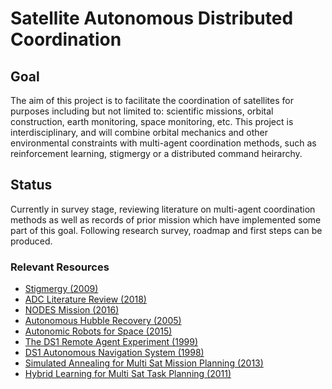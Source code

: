 # Satellite Autonomous Distributed Coordination
## Goal
The aim of this project is to facilitate the coordination of satellites for purposes including but not limited to: scientific missions, orbital construction, earth monitoring, space monitoring, etc.
This project is interdisciplinary, and will combine orbital mechanics and other environmental constraints with multi-agent coordination methods, such as reinforcement learning, stigmergy or a distributed command heirarchy.
## Status
Currently in survey stage, reviewing literature on multi-agent coordination methods as well as records of prior mission which have implemented some part of this goal. Following research survey, roadmap and first steps can be produced.
### Relevant Resources
- [Stigmergy (2009)](https://core.ac.uk/reader/16517627)
- [ADC Literature Review (2018)](https://core.ac.uk/reader/157811751)
- [NODES Mission (2016)](https://digitalcommons.usu.edu/cgi/viewcontent.cgi?article=3439&context=smallsat)
- [Autonomous Hubble Recovery (2005)](https://cs.brynmawr.edu/DevRob05/schedule/papers/rilee.pdf)
- [Autonomic Robots for Space (2015)](https://core.ac.uk/reader/287020436)
- [The DS1 Remote Agent Experiment (1999)](https://trs.jpl.nasa.gov/bitstream/handle/2014/17741/99-1183.pdf?sequence=1)
- [DS1 Autonomous Navigation System (1998)](https://trs.jpl.nasa.gov/bitstream/handle/2014/19040/98-0222.pdf?sequence=1)
- [Simulated Annealing for Multi Sat Mission Planning (2013)](https://core.ac.uk/reader/206784559)
- [Hybrid Learning for Multi Sat Task Planning (2011)](https://core.ac.uk/reader/82573465)
